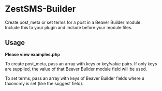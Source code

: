 # ZestSMS-Builder
Create post_meta or set terms for a post in a Beaver Builder module. Include this to your plugin and include before your module files.

## Usage
__Please view examples.php__

To create post_meta, pass an array with keys or key/value pairs. If only keys are supplied, the value of that Beaver Builder module field will be used.

To set terms, pass an array with keys of Beaver Builder fields where a taxonomy is set (like the suggest field).